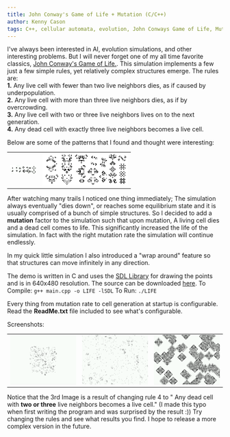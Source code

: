```yaml
---
title: John Conway's Game of Life + Mutation (C/C++)
author: Kenny Cason
tags: C++, cellular automata, evolution, John Conways Game of Life, Mutation, self-organization, Simulation
---
```


I've always been interested in AI, evolution simulations, and other interesting problems. But I will never forget one of my all time favorite classics, <a href="http://en.wikipedia.org/wiki/Conway%27s_Game_of_Life" target="_blank">John Conway's Game of Life.</a>.
This simulation implements a few just a few simple rules, yet relatively complex structures emerge.
The rules are:<br/>
<b>1.</b> Any live cell with fewer than two live neighbors dies, as if caused by underpopulation.<br/>
<b>2.</b> Any live cell with more than three live neighbors dies, as if by overcrowding.<br/>
<b>3.</b> Any live cell with two or three live neighbors lives on to the next generation.<br/>
<b>4.</b> Any dead cell with exactly three live neighbors becomes a live cell.<br/>

Below are some of the patterns that I found and thought were interesting:
<table><tr><td><a href="/code/c/Life/Life-SimplePatterns.png" target="_blank"><img src="/code/c/Life/Life-SimplePatterns.png" alt="Game of Life Simple Patterns" /></td>
<td><a href="/code/c/Life/Life-ComplexPatterns.png" target="_blank"><img src="/code/c/Life/Life-ComplexPatterns.png" alt="Game of Life Complex Patterns" /></td></tr></table>

After watching many trails I noticed one thing immediately; The simulation always eventually "dies down", or reaches some equilibrium state and it is usually comprised of a bunch of simple structures. So I decided to add a <b>mutation</b> factor to the simulation such that upon mutation, A living cell dies and a dead cell comes to life. This significantly increased the life of the simulation. In fact with the right mutation rate the simulation will continue endlessly. 

In my quick little simulation I also introduced a "wrap around" feature so that structures can move infinitely in any direction.

The demo is written in C and uses the <a href="http://www.libsdl.org"  target="_blank">SDL Library</a> for drawing the points and is in 640x480 resolution. The source can be downloaded <a href="/code/c/Life/Life.zip">here</a>.
To Compile:
<code>g++ main.cpp -o LIFE -lSDL</code>
To Run:
<code>./LIFE</code>

Every thing from mutation rate to cell generation at startup is configurable. Read the <b>ReadMe.txt</b> file included to see what's configurable.

Screenshots:
<table><tr><td><a href="/code/c/Life/Life-1.png" target="_blank"><img src="/code/c/Life/Life-1.png" alt="Life Screenshot"  width="175"/></td>
<td><a href="http://ken-soft.com/code/c/Life/Life-2.png" target="_blank"><img src="/code/c/Life/Life-2.png" alt="Life Screenshot"  width="175" /></td><td><a href="/code/c/Life/Life-ChangedRules.png" target="_blank"><img src="/code/c/Life/Life-ChangedRules.png" alt="Life Screenshot Changed Rule"  width="175" /></td></tr></table>

Notice that the 3rd Image is a result of changing rule 4 to " Any dead cell with <b>two or three</b> live neighbors becomes a live cell." (I made this typo when first writing the program and was surprised by the result :)) Try changing the rules and see what results you find. 
I hope to release a more complex version in the future.